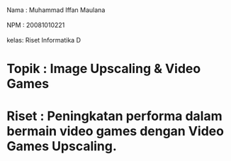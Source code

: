 <br>Nama : Muhammad Iffan Maulana <br/>
<br>NPM  : 20081010221<br/>
<br>kelas: Riset Informatika D<br/>

# Topik : Image Upscaling & Video Games

# Riset : Peningkatan performa dalam bermain video games dengan Video Games Upscaling.
